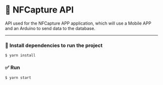 # 🌌 NFCapture API
API used for the NFCapture APP application, which will use a Mobile APP and an Arduino to send data to the database.

---------------------
### 🔰 **Install dependencies to run the project**
```
$ yarn install
```

### ✅ **Run**
```bash
$ yarn start
```

